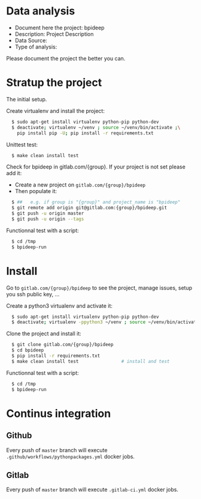 # Data analysis
- Document here the project: bpideep
- Description: Project Description
- Data Source:
- Type of analysis:

Please document the project the better you can.

# Stratup the project

The initial setup.

Create virtualenv and install the project:
```bash
  $ sudo apt-get install virtualenv python-pip python-dev
  $ deactivate; virtualenv ~/venv ; source ~/venv/bin/activate ;\
    pip install pip -U; pip install -r requirements.txt
```

Unittest test:
```bash
  $ make clean install test
```

Check for bpideep in gitlab.com/{group}.
If your project is not set please add it:

- Create a new project on `gitlab.com/{group}/bpideep`
- Then populate it:

```bash
  $ ##   e.g. if group is "{group}" and project_name is "bpideep"
  $ git remote add origin git@gitlab.com:{group}/bpideep.git
  $ git push -u origin master
  $ git push -u origin --tags
```

Functionnal test with a script:
```bash
  $ cd /tmp
  $ bpideep-run
```
# Install
Go to `gitlab.com/{group}/bpideep` to see the project, manage issues,
setup you ssh public key, ...

Create a python3 virtualenv and activate it:
```bash
  $ sudo apt-get install virtualenv python-pip python-dev
  $ deactivate; virtualenv -ppython3 ~/venv ; source ~/venv/bin/activate
```

Clone the project and install it:
```bash
  $ git clone gitlab.com/{group}/bpideep
  $ cd bpideep
  $ pip install -r requirements.txt
  $ make clean install test                # install and test
```
Functionnal test with a script:
```bash
  $ cd /tmp
  $ bpideep-run
```

# Continus integration
## Github
Every push of `master` branch will execute `.github/workflows/pythonpackages.yml` docker jobs.
## Gitlab
Every push of `master` branch will execute `.gitlab-ci.yml` docker jobs.
